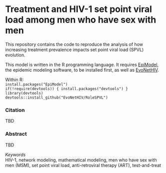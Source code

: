 # Treatment and HIV-1 set point viral load among men who have sex with men

This repository contains the code to reproduce the analysis of how increasing treatment prevalence impacts set point viral load (SPVL) evolution.     

This model is written in the R programming language.  It requires [EpiModel](http://www.epimodel.org), the epidemic modeling software, to be installed first, as well as [EvoNetHIV](https://github.com/EvoNetHIV).      

Within R:  
`install.packages("EpiModel")`     
`if(!require(devtools)) { install.packages("devtools") }`     
`library(devtools)`         
`devtools::install_github("EvoNetHIV/RoleSPVL")`     

### Citation
TBD

### Abstract
TBD      
    
*Keywords*     
HIV-1, network modeling, mathematical modeling, men who have sex with men (MSM), set point viral load, anti-retroviral therapy (ART), test-and-treat
